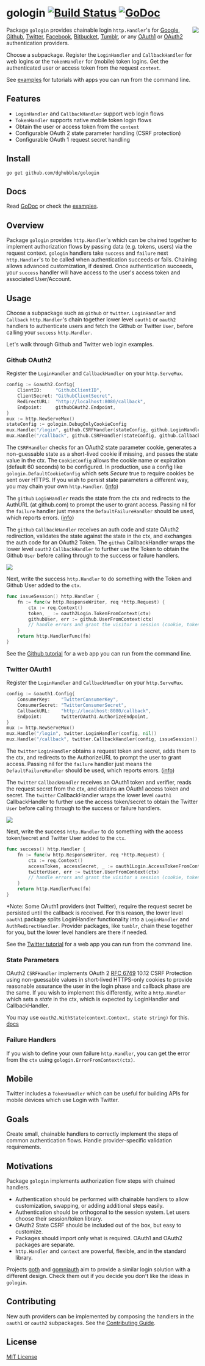 # gologin [![Build Status](https://travis-ci.org/dghubble/gologin.svg?branch=master)](https://travis-ci.org/dghubble/gologin) [![GoDoc](https://godoc.org/github.com/dghubble/gologin?status.png)](https://godoc.org/github.com/dghubble/gologin)
<img align="right" src="https://storage.googleapis.com/dghubble/gologin.png">

Package `gologin` provides chainable login `http.Handler`'s for [Google](http://godoc.org/github.com/dghubble/gologin/google), [Github](http://godoc.org/github.com/dghubble/gologin/github), [Twitter](http://godoc.org/github.com/dghubble/gologin/twitter), [Facebook](http://godoc.org/github.com/dghubble/gologin/facebook), [Bitbucket](http://godoc.org/github.com/dghubble/gologin/bitbucket), [Tumblr](http://godoc.org/github.com/dghubble/gologin/tumblr), or any [OAuth1](http://godoc.org/github.com/dghubble/gologin/oauth1) or [OAuth2](http://godoc.org/github.com/dghubble/gologin/oauth2) authentication providers.

Choose a subpackage. Register the `LoginHandler` and `CallbackHandler` for web logins or the `TokenHandler` for (mobile) token logins. Get the authenticated user or access token from the request `context`.

See [examples](examples) for tutorials with apps you can run from the command line.

## Features

* `LoginHandler` and `CallbackHandler` support web login flows
* `TokenHandler` supports native mobile token login flows
* Obtain the user or access token from the `context`
* Configurable OAuth 2 state parameter handling (CSRF protection)
* Configurable OAuth 1 request secret handling

## Install

    go get github.com/dghubble/gologin

## Docs

Read [GoDoc](https://godoc.org/github.com/dghubble/gologin) or check the [examples](examples).

## Overview

Package `gologin` provides `http.Handler`'s which can be chained together to implement authorization flows by passing data (e.g. tokens, users) via the request context. `gologin` handlers take `success` and `failure` next `http.Handler`'s to be called when authentication succeeds or fails. Chaining allows advanced customization, if desired. Once authentication succeeds, your `success` handler will have access to the user's access token and associated User/Account.

## Usage

Choose a subpackage such as `github` or `twitter`. `LoginHandler` and `Callback` `http.Handler`'s chain together lower level `oauth1` or `oauth2` handlers to authenticate users and fetch the Github or Twitter `User`, before calling your `success` `http.Handler`.

Let's walk through Github and Twitter web login examples.

### Github OAuth2

Register the `LoginHandler` and `CallbackHandler` on your `http.ServeMux`.

```go
config := &oauth2.Config{
    ClientID:     "GithubClientID",
    ClientSecret: "GithubClientSecret",
    RedirectURL:  "http://localhost:8080/callback",
    Endpoint:     githubOAuth2.Endpoint,
}
mux := http.NewServeMux()
stateConfig := gologin.DebugOnlyCookieConfig
mux.Handle("/login", github.CSRFHandler(stateConfig, github.LoginHandler(config, nil)))
mux.Handle("/callback", github.CSRFHandler(stateConfig, github.CallbackHandler(config, issueSession(), nil)))
```

The `CSRFHandler` checks for an OAuth2 state parameter cookie, generates a non-guessable state as a short-lived cookie if missing, and passes the state value in the ctx. The `CookieConfig` allows the cookie name or expiration (default 60 seconds) to be configured. In production, use a config like `gologin.DefaultCookieConfig` which sets *Secure* true to require cookies be sent over HTTPS. If you wish to persist state parameters a different way, you may chain your own `http.Handler`. ([info](#state-parameters))

The `github` `LoginHandler` reads the state from the ctx and redirects to the AuthURL (at github.com) to prompt the user to grant access. Passing nil for the `failure` handler just means the `DefaultFailureHandler` should be used, which reports errors. ([info](#failure-handlers))

The `github` `CallbackHandler` receives an auth code and state OAuth2 redirection, validates the state against the state in the ctx, and exchanges the auth code for an OAuth2 Token. The `github` CallbackHandler wraps the lower level `oauth2` `CallbackHandler` to further use the Token to obtain the Github `User` before calling through to the success or failure handlers.

<img src="https://storage.googleapis.com/dghubble/gologin-github.png">

Next, write the success `http.Handler` to do something with the Token and Github User added to the `ctx`.

```go
func issueSession() http.Handler {
    fn := func(w http.ResponseWriter, req *http.Request) {
        ctx := req.Context()
        token, _ := oauth2Login.TokenFromContext(ctx)
        githubUser, err := github.UserFromContext(ctx)
        // handle errors and grant the visitor a session (cookie, token, etc.)
    }
    return http.HandlerFunc(fn)
}
```

See the [Github tutorial](examples/github) for a web app you can run from the command line.

### Twitter OAuth1

Register the `LoginHandler` and `CallbackHandler` on your `http.ServeMux`.

```go
config := &oauth1.Config{
    ConsumerKey:    "TwitterConsumerKey",
    ConsumerSecret: "TwitterConsumerSecret",
    CallbackURL:    "http://localhost:8080/callback",
    Endpoint:       twitterOAuth1.AuthorizeEndpoint,
}
mux := http.NewServeMux()
mux.Handle("/login", twitter.LoginHandler(config, nil))
mux.Handle("/callback", twitter.CallbackHandler(config, issueSession(), nil))
```

The `twitter` `LoginHandler` obtains a request token and secret, adds them to the ctx, and redirects to the AuthorizeURL to prompt the user to grant access. Passing nil for the `failure` handler just means the `DefaultFailureHandler` should be used, which reports errors. ([info](#failure-handlers))

The `twitter` `CallbackHandler` receives an OAuth1 token and verifier, reads the request secret from the ctx, and obtains an OAuth1 access token and secret. The `twitter` CallbackHandler wraps the lower level `oauth1` CallbackHandler to further use the access token/secret to obtain the Twitter `User` before calling through to the success or failure handlers.

<img src="https://storage.googleapis.com/dghubble/gologin-twitter.png">

Next, write the success `http.Handler` to do something with the access token/secret and Twitter User added to the `ctx`.

```go
func success() http.Handler {
    fn := func(w http.ResponseWriter, req *http.Request) {
        ctx := req.Context()
        accessToken, accessSecret, _ := oauth1Login.AccessTokenFromContext(ctx)
        twitterUser, err := twitter.UserFromContext(ctx)
        // handle errors and grant the visitor a session (cookie, token, etc.)
    }
    return http.HandlerFunc(fn)
}
```

*Note: Some OAuth1 providers (not Twitter), require the request secret be persisted until the callback is received. For this reason, the lower level `oauth1` package splits LoginHandler functionality into a `LoginHandler` and `AuthRedirectHandler`. Provider packages, like `tumblr`, chain these together for you, but the lower level handlers are there if needed.

See the [Twitter tutorial](examples/twitter) for a web app you can run from the command line.

### State Parameters

OAuth2 `CSRFHandler` implements OAuth 2 [RFC 6749](https://tools.ietf.org/html/rfc6749) 10.12 CSRF Protection using non-guessable values in short-lived HTTPS-only cookies to provide reasonable assurance the user in the login phase and callback phase are the same. If you wish to implement this differently, write a `http.Handler` which sets a *state* in the ctx, which is expected by LoginHandler and CallbackHandler.

You may use `oauth2.WithState(context.Context, state string)` for this. [docs](https://godoc.org/github.com/dghubble/gologin/oauth2#WithState)

### Failure Handlers

If you wish to define your own failure `http.Handler`, you can get the error from the `ctx` using `gologin.ErrorFromContext(ctx)`.

## Mobile

Twitter includes a `TokenHandler` which can be useful for building APIs for mobile devices which use Login with Twitter.

## Goals

Create small, chainable handlers to correctly implement the steps of common authentication flows. Handle provider-specific validation requirements.

## Motivations

Package `gologin` implements authorization flow steps with chained handlers.

* Authentication should be performed with chainable handlers to allow customization, swapping, or adding additional steps easily.
* Authentication should be orthogonal to the session system. Let users choose their session/token library.
* OAuth2 State CSRF should be included out of the box, but easy to customize.
* Packages should import only what is required. OAuth1 and OAuth2 packages are separate.
* `http.Handler` and `context` are powerful, flexible, and in the standard library.

Projects [goth](https://github.com/markbates/goth) and [gomniauth](https://github.com/stretchr/gomniauth) aim to provide a similar login solution with a different design. Check them out if you decide you don't like the ideas in `gologin`.

## Contributing

New auth providers can be implemented by composing the handlers in the `oauth1` or `oauth2` subpackages. See the [Contributing Guide](https://gist.github.com/dghubble/be682c123727f70bcfe7).

## License

[MIT License](LICENSE)

